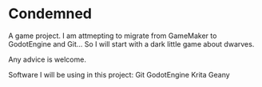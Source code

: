 # Condemned
A game project.
I am attmepting to migrate from GameMaker to GodotEngine and Git...
So I will start with a dark little game about dwarves.

Any advice is welcome.

Software I will be using in this project:
Git
GodotEngine
Krita
Geany

